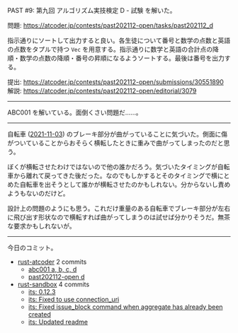 PAST #9: 第九回 アルゴリズム実技検定 D - 試験 を解いた。

問題: <https://atcoder.jp/contests/past202112-open/tasks/past202112_d>

指示通りにソートして出力すると良い。各生徒について番号と数学の点数と英語の点数をタプルで持つ `Vec` を用意する。指示通りに数学と英語の合計点の降順・数学の点数の降順・番号の昇順になるようソートする。最後は番号を出力する。

提出: <https://atcoder.jp/contests/past202112-open/submissions/30551890>
解説: <https://atcoder.jp/contests/past202112-open/editorial/3079>

---

ABC001 を解いている。面倒くさい問題だ……。

---

自転車 ([2021-11-03]) のブレーキ部分が曲がっていることに気づいた。側面に傷がついていることからおそらく横転したときに重みで曲がってしまったのだと思う。

ぼくが横転させたわけではないので他の誰かだろう。気づいたタイミングが自転車から離れて戻ってきた後だった。なのでもしかするとそのタイミングで横にとめた自転車を出そうとして誰かが横転させたのかもしれない。分からないし責めようもないのだけど。

設計上の問題のようにも思う。これだけ重量のある自転車でブレーキ部分が左右に飛び出す形状なので横転すれば曲がってしまうのは試せば分かりそうだ。無茶な要求かもしれないが。

---

今日のコミット。

- [rust-atcoder](https://github.com/bouzuya/rust-atcoder) 2 commits
  - [abc001 a, b, c, d](https://github.com/bouzuya/rust-atcoder/commit/3014cd0635e4fcb8588ca895b0e9031bdc22bcbe)
  - [past202112-open d](https://github.com/bouzuya/rust-atcoder/commit/1a615e38baa74b093b14f11d676ddf3d32b12e9e)
- [rust-sandbox](https://github.com/bouzuya/rust-sandbox) 4 commits
  - [its: 0.12.3](https://github.com/bouzuya/rust-sandbox/commit/412e378d51f9b865f0ac3d783cca73601f573d8b)
  - [its: Fixed to use connection_uri](https://github.com/bouzuya/rust-sandbox/commit/dfe8927ef45d0e7c6a877b04df07b7ce5cf8f7eb)
  - [its: Fixed issue_block command when aggregate has already been created](https://github.com/bouzuya/rust-sandbox/commit/7cd144030a11b09be87be3a959f2f2d89dd56393)
  - [its: Updated readme](https://github.com/bouzuya/rust-sandbox/commit/6a55c5fd11d281e57d9d88bfa5d6e33772006f1f)

[2021-11-03]: https://blog.bouzuya.net/2021/11/03/
